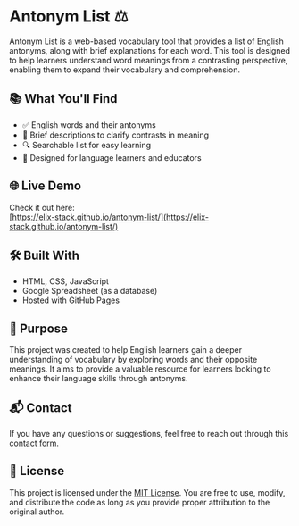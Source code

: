 # Antonym List ⚖️

Antonym List is a web-based vocabulary tool that provides a list of English antonyms, along with brief explanations for each word. This tool is designed to help learners understand word meanings from a contrasting perspective, enabling them to expand their vocabulary and comprehension.

## 📚 What You'll Find

- ✅ English words and their antonyms
- 📝 Brief descriptions to clarify contrasts in meaning
- 🔍 Searchable list for easy learning
- 🎯 Designed for language learners and educators

## 🌐 Live Demo

Check it out here:  
[https://elix-stack.github.io/antonym-list/](https://elix-stack.github.io/antonym-list/)

## 🛠️ Built With

- HTML, CSS, JavaScript
- Google Spreadsheet (as a database)
- Hosted with GitHub Pages

## 🎯 Purpose

This project was created to help English learners gain a deeper understanding of vocabulary by exploring words and their opposite meanings. It aims to provide a valuable resource for learners looking to enhance their language skills through antonyms.

## 📬 Contact

If you have any questions or suggestions, feel free to reach out through this [contact form](https://elix-stack.github.io/elix-showcase/projects/contactForm/contactForm.html).

## 📝 License

This project is licensed under the [MIT License](https://opensource.org/licenses/MIT). You are free to use, modify, and distribute the code as long as you provide proper attribution to the original author.
